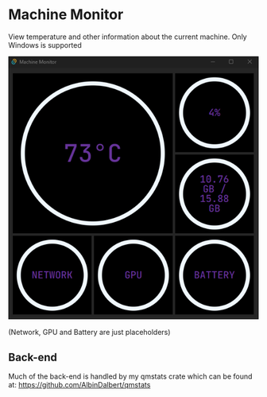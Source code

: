 # Machine Monitor

View temperature and other information about the current machine.
Only Windows is supported

![image](app.png)

(Network, GPU and Battery are just placeholders)

## Back-end
Much of the back-end is handled by my qmstats crate which can be found at: https://github.com/AlbinDalbert/qmstats
